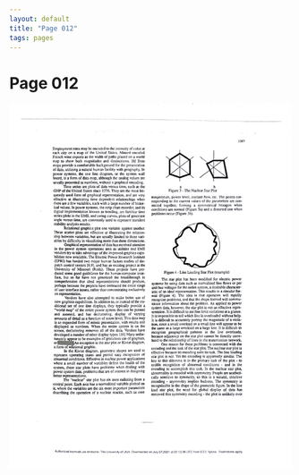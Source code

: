 ```yaml
---
layout: default
title: "Page 012"
tags: pages
---
```


# Page 012

<img src="/assets/scans/12.png" alt="Page with chartjunk removed" width="800"/>
